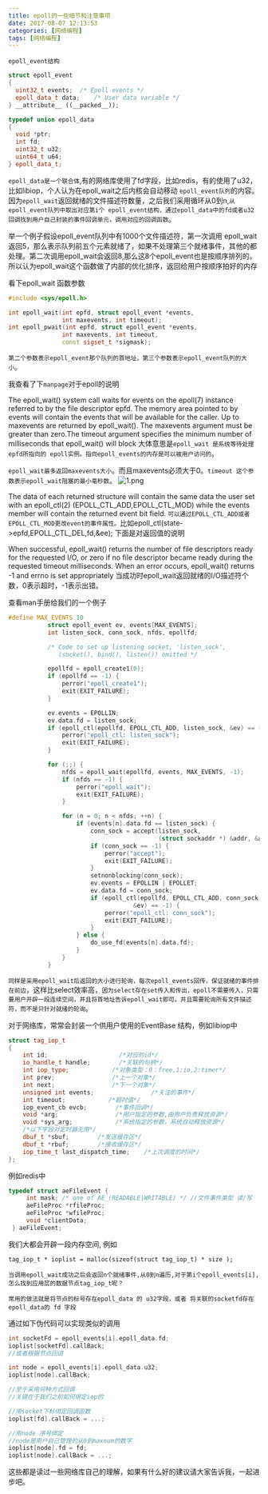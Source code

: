 ```yaml
---
title: epoll的一些细节和注意事项
date: 2017-08-07 12:13:53
categories: [网络编程]
tags: [网络编程]
---
```

`epoll_event结构`

``` cpp
struct epoll_event
{
  uint32_t events;  /* Epoll events */
  epoll_data_t data;    /* User data variable */
} __attribute__ ((__packed__));

typedef union epoll_data
{
  void *ptr;
  int fd;
  uint32_t u32;
  uint64_t u64;
} epoll_data_t;
```

`epoll_data是一个联合体`,有的网络库使用了fd字段，比如redis，有的使用了u32，比如libiop，个人认为在epoll_wait之后内核会自动移动
`epoll_event队列`的内容。因为`epoll_wait`返回就绪的文件描述符数量，之后我们采用循环从0到n,`从epoll_event队列中取出对应第i个
epoll_event结构，通过epoll_data中的fd或者u32回调找到用户自己封装的事件回调单元，调用对应的回调函数`。
<!--more-->
举一个例子假设epoll_event队列中有1000个文件描述符，第一次调用
epoll_wait返回5，那么表示队列前五个元素就绪了，如果不处理第三个就绪事件，其他的都处理。第二次调用epoll_wait会返回8,那么这8个epoll_event也是按顺序排列的。
所以认为epoll_wait这个函数做了内部的优化排序，返回给用户按顺序拍好的内存

看下epoll_wait 函数参数

``` cpp
#include <sys/epoll.h>

int epoll_wait(int epfd, struct epoll_event *events,
               int maxevents, int timeout);
int epoll_pwait(int epfd, struct epoll_event *events,
               int maxevents, int timeout,
               const sigset_t *sigmask);
```
`第二个参数表示epoll_event那个队列的首地址，第三个参数表示epoll_event队列的大小`。

我查看了下`manpage`对于epoll的说明

The epoll_wait() system call waits for events on the epoll(7) instance referred to by the file descriptor epfd. The memory area pointed to by events will contain the events that will be available for the caller. Up to maxevents are returned by epoll_wait(). The maxevents argument must be greater than zero.The timeout argument specifies the minimum number of milliseconds that epoll_wait() will block
大体意思是`epoll_wait 是系统等待处理  epfd所指向的 epoll实例。指向epoll_events的内存是可以被用户访问的`。

`epoll_wait最多返回maxevents大小`。而且maxevents必须大于0。`timeout 这个参数表示epoll_wait阻塞的最小毫秒数`。
![1.png](1.png)

The data of each returned structure will contain the same data the user set with an epoll_ctl(2) (EPOLL_CTL_ADD,EPOLL_CTL_MOD) while the events member will contain the returned event bit field.
`可以通过EPOLL_CTL_ADD或者EPOLL_CTL_MOD更改event的事件属性。`比如epoll_ctl(state->epfd,EPOLL_CTL_DEL,fd,&ee);
下面是对返回值的说明

When successful, epoll_wait() returns the number of file descriptors ready for the requested I/O, or zero if no file descriptor became ready during the requested timeout milliseconds. When an error occurs, epoll_wait() returns -1 and errno is set appropriately
当成功时epoll_wait返回就绪的I/O描述符个数，0表示超时，-1表示出错。

查看man手册给我们的一个例子

``` cpp
#define MAX_EVENTS 10
           struct epoll_event ev, events[MAX_EVENTS];
           int listen_sock, conn_sock, nfds, epollfd;

           /* Code to set up listening socket, 'listen_sock',
              (socket(), bind(), listen()) omitted */

           epollfd = epoll_create1(0);
           if (epollfd == -1) {
               perror("epoll_create1");
               exit(EXIT_FAILURE);
           }

           ev.events = EPOLLIN;
           ev.data.fd = listen_sock;
           if (epoll_ctl(epollfd, EPOLL_CTL_ADD, listen_sock, &ev) == -1) {
               perror("epoll_ctl: listen_sock");
               exit(EXIT_FAILURE);
           }

           for (;;) {
               nfds = epoll_wait(epollfd, events, MAX_EVENTS, -1);
               if (nfds == -1) {
                   perror("epoll_wait");
                   exit(EXIT_FAILURE);
               }

               for (n = 0; n < nfds; ++n) {
                   if (events[n].data.fd == listen_sock) {
                       conn_sock = accept(listen_sock,
                                          (struct sockaddr *) &addr, &addrlen);
                       if (conn_sock == -1) {
                           perror("accept");
                           exit(EXIT_FAILURE);
                       }
                       setnonblocking(conn_sock);
                       ev.events = EPOLLIN | EPOLLET;
                       ev.data.fd = conn_sock;
                       if (epoll_ctl(epollfd, EPOLL_CTL_ADD, conn_sock,
                                   &ev) == -1) {
                           perror("epoll_ctl: conn_sock");
                           exit(EXIT_FAILURE);
                       }
                   } else {
                       do_use_fd(events[n].data.fd);
                   }
               }
           }
```
`同样是采用epoll_wait后返回的大小进行轮询，每次epoll_events回传，保证就绪的事件排在前边`，这样比select效率高，`因为select存在set传入和传出，epoll不需要传入，只需要用户开辟一段连续空间，并且将首地址告诉epoll_wait即可。并且需要轮询所有文件描述符，而不是只针对就绪的轮询`。

对于网络库，常常会封装一个供用户使用的EventBase 结构，例如libiop中

``` cpp
struct tag_iop_t
{
    int id;                    /*对应的id*/
    io_handle_t handle;        /*关联的句柄*/
    int iop_type;            /*对象类型：0：free,1:io,2:timer*/
    int prev;                /*上一个对象*/
    int next;                /*下一个对象*/
    unsigned int events;                /*关注的事件*/
    int timeout;            /*超时值*/
    iop_event_cb evcb;        /*事件回调*/
    void *arg;                /*用户指定的参数,由用户负责释放资源*/
    void *sys_arg;            /*系统指定的参数，系统自动释放资源*/
    /*以下字段对定时器无用*/
    dbuf_t *sbuf;        /*发送缓存区*/
    dbuf_t *rbuf;        /*接收缓存区*/
    iop_time_t last_dispatch_time;    /*上次调度的时间*/
};
```
例如redis中

``` cpp
typedef struct aeFileEvent {
     int mask; /* one of AE_(READABLE|WRITABLE) */ //文件事件类型 读/写
     aeFileProc *rfileProc;
     aeFileProc *wfileProc;
     void *clientData;
 } aeFileEvent;
```

我们大都会开辟一段内存空间, 例如

`tag_iop_t * ioplist = malloc(sizeof(struct tag_iop_t) * size );`

`当调用epoll_wait成功之后会返回n个就绪事件,从0到n遍历,对于第i个epoll_events[i],怎么找到应用层的数据节点tag_iop_t呢？`

`常用的做法就是将节点的标号存在epoll_data 的 u32字段，或者 将关联的socketfd存在epoll_data的 fd 字段`

通过如下伪代码可以实现类似的调用

``` cpp
int socketFd = epoll_events[i].epoll_data.fd;
ioplist[socketFd].callBack;
//或者根据节点回调

int node = epoll_events[i].epoll_data.u32;
ioplist[node].callBack;

//至于采用何种方式回调
//关键在于我们之前如何绑定iop的

//用socket下标绑定回调函数
ioplist[fd].callBack = ...;

//用node 序号绑定
//node是用户自己管理的从0到maxnum的数字
ioplist[node].fd = fd;
ioplist[node].callBack = ...;
```
这些都是读过一些网络库自己的理解，如果有什么好的建议请大家告诉我，一起进步吧。